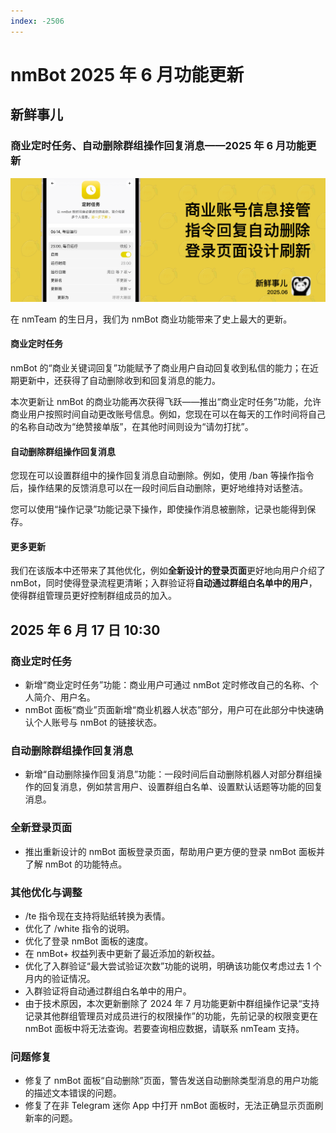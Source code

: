 ```yaml
---
index: -2506
---
```


# nmBot 2025 年 6 月功能更新

## 新鲜事儿

### 商业定时任务、自动删除群组操作回复消息——2025 年 6 月功能更新

![](../img/update-pictures/nmbot-2506.png)

在 nmTeam 的生日月，我们为 nmBot 商业功能带来了史上最大的更新。

#### 商业定时任务

nmBot 的“商业关键词回复”功能赋予了商业用户自动回复收到私信的能力；在近期更新中，还获得了自动删除收到和回复消息的能力。

本次更新让 nmBot 的商业功能再次获得飞跃——推出“商业定时任务”功能，允许商业用户按照时间自动更改账号信息。例如，您现在可以在每天的工作时间将自己的名称自动改为“绝赞接单版”，在其他时间则设为“请勿打扰”。

#### 自动删除群组操作回复消息

您现在可以设置群组中的操作回复消息自动删除。例如，使用 /ban 等操作指令后，操作结果的反馈消息可以在一段时间后自动删除，更好地维持对话整洁。

您可以使用“操作记录”功能记录下操作，即使操作消息被删除，记录也能得到保存。

#### 更多更新

我们在该版本中还带来了其他优化，例如**全新设计的登录页面**更好地向用户介绍了 nmBot，同时使得登录流程更清晰；入群验证将**自动通过群组白名单中的用户**，使得群组管理员更好控制群组成员的加入。

## 2025 年 6 月 17 日 10:30

### 商业定时任务

- 新增“商业定时任务”功能：商业用户可通过 nmBot 定时修改自己的名称、个人简介、用户名。
- nmBot 面板“商业”页面新增“商业机器人状态”部分，用户可在此部分中快速确认个人账号与 nmBot 的链接状态。

### <nmbot-plus-icon></nmbot-plus-icon> 自动删除群组操作回复消息

- 新增“自动删除操作回复消息”功能：一段时间后自动删除机器人对部分群组操作的回复消息，例如禁言用户、设置群组白名单、设置默认话题等功能的回复消息。

### 全新登录页面

- 推出重新设计的 nmBot 面板登录页面，帮助用户更方便的登录 nmBot 面板并了解 nmBot 的功能特点。

### 其他优化与调整

- /te 指令现在支持将贴纸转换为表情。
- 优化了 /white 指令的说明。
- 优化了登录 nmBot 面板的速度。
- 在 nmBot+ 权益列表中更新了最近添加的新权益。
- 优化了入群验证“最大尝试验证次数”功能的说明，明确该功能仅考虑过去 1 个月内的验证情况。
- 入群验证将自动通过群组白名单中的用户。
- 由于技术原因，本次更新删除了 2024 年 7 月功能更新中群组操作记录“支持记录其他群组管理员对成员进行的权限操作”的功能，先前记录的权限变更在 nmBot 面板中将无法查询。若要查询相应数据，请联系 nmTeam 支持。

### 问题修复

- 修复了 nmBot 面板“自动删除”页面，警告发送自动删除类型消息的用户功能的描述文本错误的问题。
- 修复了在非 Telegram 迷你 App 中打开 nmBot 面板时，无法正确显示页面刷新率的问题。
